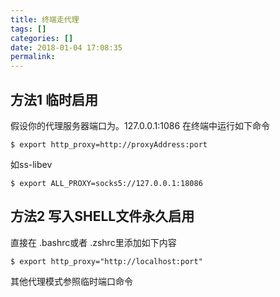 ```yaml
---
title: 终端走代理
tags: []
categories: []
date: 2018-01-04 17:08:35
permalink:
---
```


## 方法1 临时启用
假设你的代理服务器端口为。127.0.0.1:1086
在终端中运行如下命令
```
$ export http_proxy=http://proxyAddress:port
```
如ss-libev
```
$ export ALL_PROXY=socks5://127.0.0.1:18086
```
## 方法2 写入SHELL文件永久启用 
直接在 .bashrc或者 .zshrc里添加如下内容
```
$ export http_proxy="http://localhost:port"
```
其他代理模式参照临时端口命令